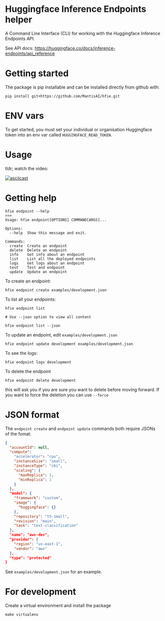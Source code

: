 # Huggingface Inference Endpoints helper

A Command Line Interface (CLI) for working with the Huggingface Inference Endpoints API.

See API docs: https://huggingface.co/docs/inference-endpoints/api_reference

# Getting started

The package is pip installable and can be installed directly from github with:

```
pip install git+https://github.com/MantisAI/hfie.git
```

# ENV vars

To get started, you must set your individual or organisation Huggingface token into an env var called `HUGGINGFACE_READ_TOKEN`.

# Usage

tldr; watch the video:

[![asciicast](https://asciinema.org/a/QA68DK9RPsNiO2zycx4ihugg0.svg)](https://asciinema.org/a/QA68DK9RPsNiO2zycx4ihugg0)

# Getting help

```
hfie endpoint --help
>>>
Usage: hfie endpoint[OPTIONS] COMMAND[ARGS]...

Options:
  --help  Show this message and exit.

Commands:
  create  Create an endpoint
  delete  Delete an endpoint
  info    Get info about an endpoint
  list    List all the deployed endpoints
  logs    Get logs about an endpoint
  test    Test and endpoint
  update  Update an endpoint

```

To create an endpoint:

```
hfie endpoint create examples/development.json
```

To list all your endpoints:

```
hfie endpoint list

# Use --json option to view all content

hfie endpoint list --json
```

To update an endpoint, edit `examples/development.json`

```
hfie endpoint update development examples/development.json
```

To see the logs:

```
hfie endpoint logs development
```

To delete the endpoint

```
hfie endpoint delete development
```

this will ask you if you are sure you want to delete before moving forward. If
you want to force the deletion you can use `--force`

# JSON format

The `endpoint create` and `endpoint update` commands both require JSONs of the fomat:

```json
{
  "accountId": null,
  "compute":
    "accelerator": "cpu",
    "instanceSize": "small",
    "instanceType": "c6i",
    "scaling": {
      "maxReplica": 1,
      "minReplica": 1
    }
  },
  "model": {
    "framework": "custom",
    "image": {
      "huggingface": {}
    },
    "repository": "t5-small",
    "revision": "main",
    "task": "text-classification"
  },
  "name": "aws-dev",
  "provider": {
    "region": "us-east-1",
    "vendor": "aws"
  },
  "type": "protected"
}
```

See `examples/development.json` for an example.

# For development

Create a virtual environment and install the package

```
make virtualenv
```
